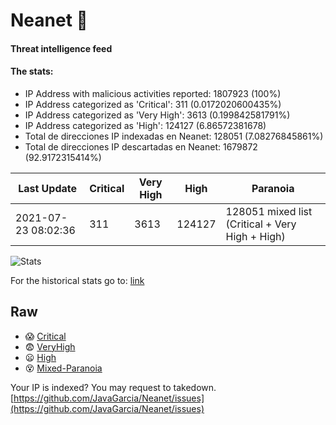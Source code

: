 # Neanet :hocho:
#### Threat intelligence feed
#### The stats:

- IP Address with malicious activities reported: 1807923 (100%)
- IP Address categorized as 'Critical':  311 (0.0172020600435%)
- IP Address categorized as 'Very High':  3613 (0.199842581791%)
- IP Address categorized as 'High':  124127 (6.86572381678)
- Total de direcciones IP indexadas en Neanet:  128051 (7.08276845861%)
- Total de direcciones IP descartadas en Neanet:  1679872 (92.9172315414%)

| Last Update | Critical | Very High | High | Paranoia |
| --- | --- | --- | --- | --- |
| 2021-07-23 08:02:36 | 311 | 3613 | 124127 | 128051 mixed list (Critical + Very High + High)|

![Stats](https://docs.google.com/spreadsheets/d/e/2PACX-1vSnaNMIXVabIpDJjufMlzH7poXnshF3mgd8Is1g9ytUEzVsP5my4Trn8f-xkoLLQ38xpL3HtmUexLo6/pubchart?oid=501124687&format=image)

For the historical stats go to: [link](/stats.csv)
## Raw
- :scream: [Critical](https://raw.githubusercontent.com/JavaGarcia/Neanet/master/blacklists/neanet_critical.txt)
- :fearful: [VeryHigh](https://raw.githubusercontent.com/JavaGarcia/Neanet/master/blacklists/neanet_veryHigh.txtt)
- :frowning: [High](https://raw.githubusercontent.com/JavaGarcia/Neanet/master/blacklists/neanet_high.txt)
- :dizzy_face: [Mixed-Paranoia](https://raw.githubusercontent.com/JavaGarcia/Neanet/master/blacklists/neanet_all.txt)


Your IP is indexed? You may request to takedown. [https://github.com/JavaGarcia/Neanet/issues](https://github.com/JavaGarcia/Neanet/issues)























































































































































































































































































































































































































































































































































































































































































































































































































































































































































































































































































































































































































































































































































































































































































































































































































































































































































































































































































































































































































































































































































































































































































































































































































































































































































































































































































































































































































































































































































































































































































































































































































































































































































































































































































































































































































































































































































































































































































































































































































































































































































































































































































































































































































































































































































































































































































































































































































































































































































































































































































































































































































































































































































































































































































































































































































































































































































































































































































































































































































































































































































































































































































































































































































































































































































































































































































































































































































































































































































































































































































































































































































































































































































































































































































































































































































































































































































































































































































































































